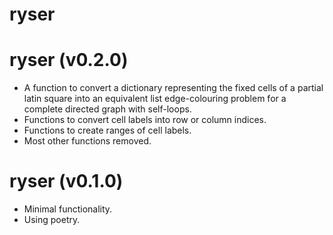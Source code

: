 # ryser

# ryser (v0.2.0)

* A function to convert a dictionary representing the fixed cells of a partial latin square into an equivalent list edge-colouring problem for a complete directed graph with self-loops.
* Functions to convert cell labels into row or column indices.
* Functions to create ranges of cell labels.
* Most other functions removed.

# ryser (v0.1.0)

* Minimal functionality.
* Using poetry.


